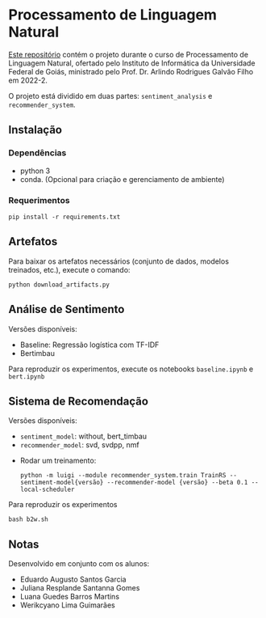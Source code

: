# Processamento de Linguagem Natural

[Este repositório](https://github.com/ju-resplande/projeto_nlp) contém o projeto durante o curso de Processamento de Linguagem Natural, ofertado pelo Instituto de Informática da Universidade Federal de Goiás, ministrado pelo Prof. Dr. Arlindo Rodrigues Galvão Filho em 2022-2. 

O projeto está dividido em duas partes: `sentiment_analysis` e `recommender_system`.

## Instalação

### Dependências

- python 3
- conda. (Opcional para criação e gerenciamento de ambiente)

### Requerimentos

```
pip install -r requirements.txt
```


## Artefatos

Para baixar os artefatos necessários (conjunto de dados, modelos treinados, etc.), execute o comando:

```
python download_artifacts.py
```

## Análise de Sentimento
Versões disponíveis: 
* Baseline: Regressão logística com TF-IDF
* Bertimbau

Para reproduzir os experimentos, execute os notebooks `baseline.ipynb` e `bert.ipynb`


## Sistema de Recomendação

Versões disponíveis: 
* `sentiment_model`: without, bert_timbau
* `recommender_model`: svd, svdpp, nmf

- Rodar um treinamento:
    ```
    python -m luigi --module recommender_system.train TrainRS --sentiment-model{versão} --recommender-model {versão} --beta 0.1 --local-scheduler
    ```

Para reproduzir os experimentos
```
bash b2w.sh
```


## Notas

Desenvolvido em conjunto com os alunos: 
* Eduardo Augusto Santos Garcia
* Juliana Resplande Santanna Gomes
* Luana Guedes Barros Martins
* Werikcyano Lima Guimarães
